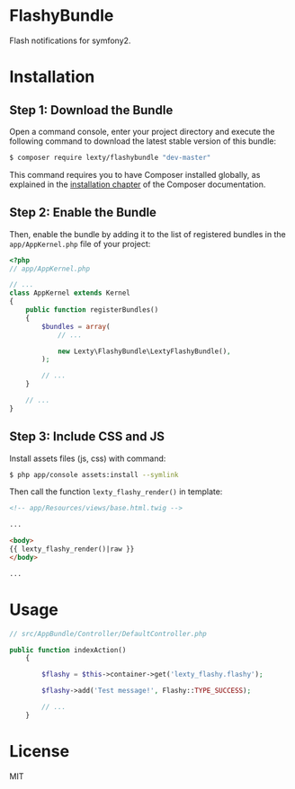 FlashyBundle
============

Flash notifications for symfony2.

Installation
============

Step 1: Download the Bundle
---------------------------

Open a command console, enter your project directory and execute the
following command to download the latest stable version of this bundle:

```bash
$ composer require lexty/flashybundle "dev-master"
```

This command requires you to have Composer installed globally, as explained
in the [installation chapter](https://getcomposer.org/doc/00-intro.md)
of the Composer documentation.

Step 2: Enable the Bundle
-------------------------

Then, enable the bundle by adding it to the list of registered bundles
in the `app/AppKernel.php` file of your project:

```php
<?php
// app/AppKernel.php

// ...
class AppKernel extends Kernel
{
    public function registerBundles()
    {
        $bundles = array(
            // ...

            new Lexty\FlashyBundle\LextyFlashyBundle(),
        );

        // ...
    }

    // ...
}
```

Step 3: Include CSS and JS
-------------------------

Install assets files (js, css) with command:

```bash
$ php app/console assets:install --symlink
```

Then call the function `lexty_flashy_render()` in template:

```html
<!-- app/Resources/views/base.html.twig -->

...

<body>
{{ lexty_flashy_render()|raw }}
</body>

...

```

Usage
=====

```php
// src/AppBundle/Controller/DefaultController.php

public function indexAction()
    {

        $flashy = $this->container->get('lexty_flashy.flashy');

        $flashy->add('Test message!', Flashy::TYPE_SUCCESS);

        // ...
    }
```

License
=======
MIT
